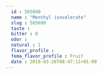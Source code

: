 ```yaml
---
  id : 565690
  name : "Menthyl isovalerate"
  slug : 565690
  taste : 
  bitter : 0
  odor : 
  natural : 1
  flavor_profile : 
  fema_flavor_profile : Fruit
  date : 2019-03-26T08:47:11+01:00
---
```



